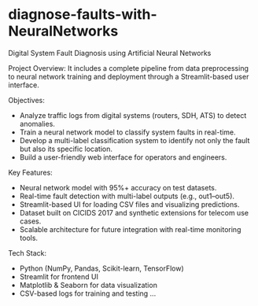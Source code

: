 # diagnose-faults-with-NeuralNetworks
Digital System Fault Diagnosis using Artificial Neural Networks

Project Overview:
It includes a complete pipeline from data preprocessing to neural network training and deployment through a Streamlit-based user interface.

Objectives:
- Analyze traffic logs from digital systems (routers, SDH, ATS) to detect anomalies.
- Train a neural network model to classify system faults in real-time.
- Develop a multi-label classification system to identify not only the fault but also its specific location.
- Build a user-friendly web interface for operators and engineers.

Key Features:
- Neural network model with 95%+ accuracy on test datasets.
- Real-time fault detection with multi-label outputs (e.g., out1–out5).
- Streamlit-based UI for loading CSV files and visualizing predictions.
- Dataset built on CICIDS 2017 and synthetic extensions for telecom use cases.
- Scalable architecture for future integration with real-time monitoring tools.

Tech Stack:
- Python (NumPy, Pandas, Scikit-learn, TensorFlow)
- Streamlit for frontend UI
- Matplotlib & Seaborn for data visualization
- CSV-based logs for training and testing
...
